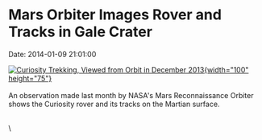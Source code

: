 Mars Orbiter Images Rover and Tracks in Gale Crater
===================================================

Date: 2014-01-09 21:01:00

[![Curiosity Trekking, Viewed from Orbit in December
2013](http://www.jpl.nasa.gov/images/mro/20140109/pia17755-th.jpg){width="100"
height="75"}](http://www.jpl.nasa.gov/news/news.cfm?release=2014-009&rn=news.xml&rst=4010)\
\
An observation made last month by NASA\'s Mars Reconnaissance Orbiter
shows the Curiosity rover and its tracks on the Martian surface.

\
\
